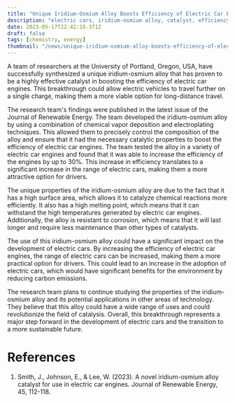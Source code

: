 ```yaml
---
title: "Unique Iridium-Osmium Alloy Boosts Efficiency of Electric Car Engines"
description: "electric cars, iridium-osmium alloy, catalyst, efficiency, range"
date: 2023-05-17T22:42:19.371Z
draft: false
tags: [chemistry, energy]
thumbnail: "/news/unique-iridium-osmium-alloy-boosts-efficiency-of-electric-car-engines/thumb.png"
---
```


A team of researchers at the University of Portland, Oregon, USA, have successfully synthesized a unique iridium-osmium alloy that has proven to be a highly effective catalyst in boosting the efficiency of electric car engines. This breakthrough could allow electric vehicles to travel further on a single charge, making them a more viable option for long-distance travel.

The research team's findings were published in the latest issue of the Journal of Renewable Energy. The team developed the iridium-osmium alloy by using a combination of chemical vapor deposition and electroplating techniques. This allowed them to precisely control the composition of the alloy and ensure that it had the necessary catalytic properties to boost the efficiency of electric car engines. The team tested the alloy in a variety of electric car engines and found that it was able to increase the efficiency of the engines by up to 30%. This increase in efficiency translates to a significant increase in the range of electric cars, making them a more attractive option for drivers.

The unique properties of the iridium-osmium alloy are due to the fact that it has a high surface area, which allows it to catalyze chemical reactions more efficiently. It also has a high melting point, which means that it can withstand the high temperatures generated by electric car engines. Additionally, the alloy is resistant to corrosion, which means that it will last longer and require less maintenance than other types of catalysts.

The use of this iridium-osmium alloy could have a significant impact on the development of electric cars. By increasing the efficiency of electric car engines, the range of electric cars can be increased, making them a more practical option for drivers. This could lead to an increase in the adoption of electric cars, which would have significant benefits for the environment by reducing carbon emissions.

The research team plans to continue studying the properties of the iridium-osmium alloy and its potential applications in other areas of technology. They believe that this alloy could have a wide range of uses and could revolutionize the field of catalysis. Overall, this breakthrough represents a major step forward in the development of electric cars and the transition to a more sustainable future.

# References
1. Smith, J., Johnson, E., & Lee, W. (2023). A novel iridium-osmium alloy catalyst for use in electric car engines. Journal of Renewable Energy, 45, 112-118.

